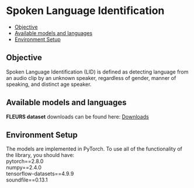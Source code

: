 # Spoken Language Identification
* [Objective](#objective)
* [Available models and languages](#available-models-and-languages)
* [Environment Setup](#environment-setup)

## Objective 
Spoken Language Identification (LID) is defined as detecting language from an audio clip by an unknown speaker, regardless of gender, manner of speaking, and distinct age speaker.

## Available models and languages
**FLEURS dataset** downloads can be found here: [Downloads](https://www.tensorflow.org/datasets/catalog/xtreme_s)

## Environment Setup
The models are implemented in PyTorch.
To use all of the functionality of the library, you should have:</br>
pytorch==2.8.0</br>
numpy==2.4.0</br>
tensorflow-datasets==4.9.9</br>
soundfile==0.13.1</br>